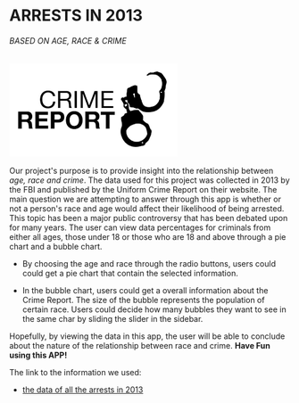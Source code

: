 # ARRESTS IN 2013
###### BASED ON _AGE, RACE & CRIME_


![jpd](images.png)



Our project's purpose is to provide insight into the
relationship between
_age, race and crime_. The data used
for this project was collected in 2013 by the FBI and published
 by the Uniform Crime Report on their website. The main question we
  are attempting to answer through this app is whether or not a person's race and age
  would affect their likelihood of being arrested. This topic has been a major public
  controversy that has been debated upon for many years.
  The user can view data percentages for criminals from either all ages, those under 18 or those who are 18
  and above through a pie chart and a bubble chart.
  * By choosing the age and race through the radio buttons, users could could get a pie chart that contain the selected information.

  * In the bubble chart, users could get a overall information about the Crime Report. The size of the bubble represents the population of certain race. Users could decide how many bubbles they want to see in the same char by sliding the slider in the sidebar. 


Hopefully, by viewing the data in this app, the user will be
able to conclude about the nature of the relationship between race
and crime. **Have Fun using this APP!**

The link to the information we used:

* [the data of all the arrests in 2013]( https://ucr.fbi.gov/crime-in-the-u.s/2013/crime-in-the-u.s.-2013/tables/table-43)
